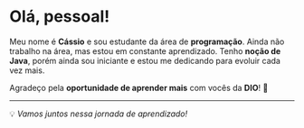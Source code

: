# Olá, pessoal!

Meu nome é **Cássio** e sou estudante da área de **programação**. Ainda não trabalho na área, mas estou em constante aprendizado. Tenho **noção de Java**, porém ainda sou iniciante e estou me dedicando para evoluir cada vez mais.

Agradeço pela **oportunidade de aprender mais** com vocês da **DIO**! 🚀

---
💡 _Vamos juntos nessa jornada de aprendizado!_
